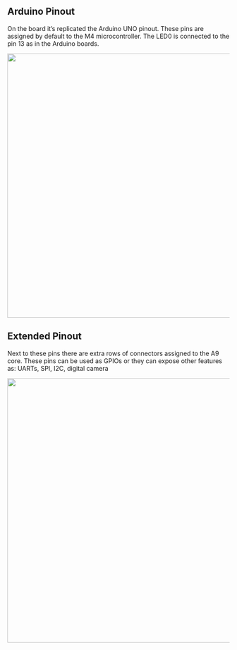 ## Arduino Pinout

On the board it’s replicated the Arduino UNO pinout. These pins are assigned by default to the M4 microcontroller.
The LED0 is connected to the pin 13 as in the Arduino boards. 

<img style="width:600px; " src="../img/gionji/DOCS_internal_pinout.PNG">

## Extended Pinout
Next to these pins there are extra rows of connectors assigned to the A9 core. These pins can be used as GPIOs or they can expose other features as: UARTs, SPI, I2C, digital camera

<img style="width:600px; " src="../img/gionji/DOCS_external_pinout.PNG">
